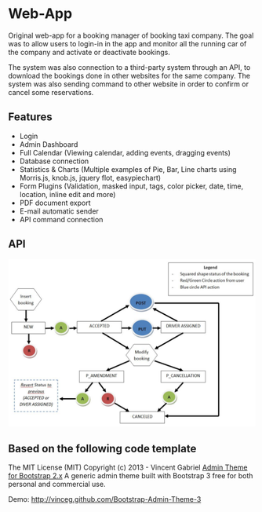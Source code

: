 # Web-App

Original web-app for a booking manager of booking taxi company. The goal was to allow users to login-in in the app and monitor all the running car of the company and activate or deactivate bookings. 

The system was also connection to a third-party system through an API, to download the bookings done in other websites for the same company. The system was also sending command to other website in order to confirm or cancel some reservations.

## Features

- Login
- Admin Dashboard
- Full Calendar (Viewing calendar, adding events, dragging events)
- Database connection
- Statistics & Charts (Multiple examples of Pie, Bar, Line charts using Morris.js, knob.js, jquery flot, easypiechart)
- Form Plugins (Validation, masked input, tags, color picker, date, time, location, inline edit and more)
- PDF document export
- E-mail automatic sender
- API command connection

## API
![Alt text](/git-docs/API_flow.JPG )

Based on the following code template
---------------
The MIT License (MIT)
Copyright (c) 2013 - Vincent Gabriel
<a href='https://github.com/VinceG/Bootstrap-Admin-Theme' target="_blank">Admin Theme for Bootstrap 2.x</a>
A generic admin theme built with Bootstrap 3 free for both personal and commercial use.

Demo: http://vinceg.github.com/Bootstrap-Admin-Theme-3
